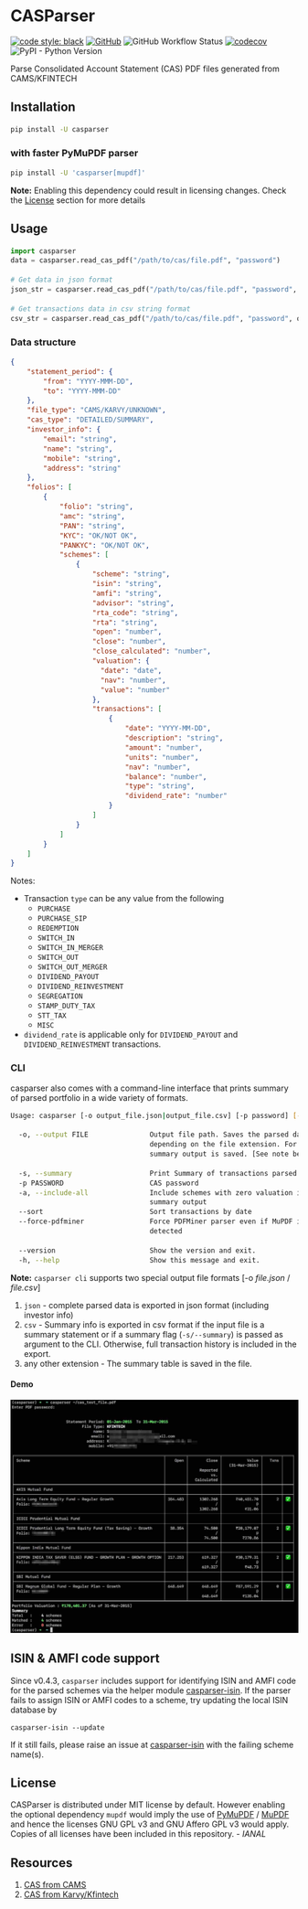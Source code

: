 # CASParser

[![code style: black](https://img.shields.io/badge/code%20style-black-000000.svg)](https://github.com/psf/black)
[![GitHub](https://img.shields.io/github/license/codereverser/casparser)](https://github.com/codereverser/casparser/blob/main/LICENSE)
![GitHub Workflow Status](https://img.shields.io/github/workflow/status/codereverser/casparser/run-tests)
[![codecov](https://codecov.io/gh/codereverser/casparser/branch/main/graph/badge.svg?token=DYZ7TXWRGI)](https://codecov.io/gh/codereverser/casparser)
![PyPI - Python Version](https://img.shields.io/pypi/pyversions/casparser)

Parse Consolidated Account Statement (CAS) PDF files generated from CAMS/KFINTECH


## Installation
```bash
pip install -U casparser
``` 

### with faster PyMuPDF parser
```bash
pip install -U 'casparser[mupdf]'
```

**Note:** Enabling this dependency could result in licensing changes. Check the 
[License](#license) section for more details 
 

## Usage

```python
import casparser
data = casparser.read_cas_pdf("/path/to/cas/file.pdf", "password")

# Get data in json format
json_str = casparser.read_cas_pdf("/path/to/cas/file.pdf", "password", output="json")

# Get transactions data in csv string format
csv_str = casparser.read_cas_pdf("/path/to/cas/file.pdf", "password", output="csv")

```

### Data structure

```json
{
    "statement_period": {
        "from": "YYYY-MMM-DD",
        "to": "YYYY-MMM-DD"
    },
    "file_type": "CAMS/KARVY/UNKNOWN",
    "cas_type": "DETAILED/SUMMARY",
    "investor_info": {
        "email": "string",
        "name": "string",
        "mobile": "string",
        "address": "string"
    },
    "folios": [
        {
            "folio": "string",
            "amc": "string",
            "PAN": "string",
            "KYC": "OK/NOT OK",
            "PANKYC": "OK/NOT OK",
            "schemes": [
                {
                    "scheme": "string",
                    "isin": "string",
                    "amfi": "string",
                    "advisor": "string",
                    "rta_code": "string",
                    "rta": "string",
                    "open": "number",
                    "close": "number",
                    "close_calculated": "number",
                    "valuation": {
                      "date": "date",
                      "nav": "number",
                      "value": "number"
                    },
                    "transactions": [
                        {
                            "date": "YYYY-MM-DD",
                            "description": "string",
                            "amount": "number",
                            "units": "number",
                            "nav": "number",
                            "balance": "number",
                            "type": "string",
                            "dividend_rate": "number"
                        }
                    ]
                }
            ]
        }
    ]
}
```
Notes: 
- Transaction `type` can be any value from the following
  - `PURCHASE`
  - `PURCHASE_SIP`
  - `REDEMPTION`
  - `SWITCH_IN`
  - `SWITCH_IN_MERGER`
  - `SWITCH_OUT`
  - `SWITCH_OUT_MERGER`
  - `DIVIDEND_PAYOUT`
  - `DIVIDEND_REINVESTMENT`
  - `SEGREGATION`
  - `STAMP_DUTY_TAX`
  - `STT_TAX`
  - `MISC`
- `dividend_rate` is applicable only for `DIVIDEND_PAYOUT` and 
  `DIVIDEND_REINVESTMENT` transactions.
  
### CLI

casparser also comes with a command-line interface that prints summary of parsed 
portfolio in a wide variety of formats. 

```bash
Usage: casparser [-o output_file.json|output_file.csv] [-p password] [-s] [-a] CAS_PDF_FILE

  -o, --output FILE               Output file path. Saves the parsed data as json or csv
                                  depending on the file extension. For other extensions, the
                                  summary output is saved. [See note below]

  -s, --summary                   Print Summary of transactions parsed.
  -p PASSWORD                     CAS password
  -a, --include-all               Include schemes with zero valuation in the
                                  summary output
  --sort                          Sort transactions by date
  --force-pdfminer                Force PDFMiner parser even if MuPDF is
                                  detected

  --version                       Show the version and exit.
  -h, --help                      Show this message and exit.
``` 

**Note:** `casparser cli` supports two special output file formats [-o _file.json_ / _file.csv_]
1. `json` - complete parsed data is exported in json format (including investor info)
2. `csv` - Summary info is exported in csv format if the input file is a summary statement or if 
   a summary flag (`-s/--summary`) is passed as argument to the CLI. Otherwise, full 
   transaction history is included in the export. 
3. any other extension - The summary table is saved in the file. 

#### Demo

![demo](https://raw.githubusercontent.com/codereverser/casparser/main/assets/demo.jpg)

## ISIN & AMFI code support

Since v0.4.3, `casparser` includes support for identifying ISIN and AMFI code for the parsed schemes
via the helper module [casparser-isin](https://github.com/codereverser/casparser-isin/). If the parser
fails to assign ISIN or AMFI codes to a scheme, try updating the local ISIN database by 

```shell
casparser-isin --update
```

If it still fails, please raise an issue at [casparser-isin](https://github.com/codereverser/casparser-isin/issues/new) with the 
failing scheme name(s). 

## License

CASParser is distributed under MIT license by default. However enabling the optional dependency
`mupdf` would imply the use of [PyMuPDF](https://github.com/pymupdf/PyMuPDF) /
[MuPDF](https://mupdf.com/license.html) and hence the licenses GNU GPL v3 and GNU Affero GPL v3 
would apply. Copies of all licenses have been included in this repository. - _IANAL_
 
## Resources
1. [CAS from CAMS](https://new.camsonline.com/Investors/Statements/Consolidated-Account-Statement)
2. [CAS from Karvy/Kfintech](https://mfs.kfintech.com/investor/General/ConsolidatedAccountStatement)

